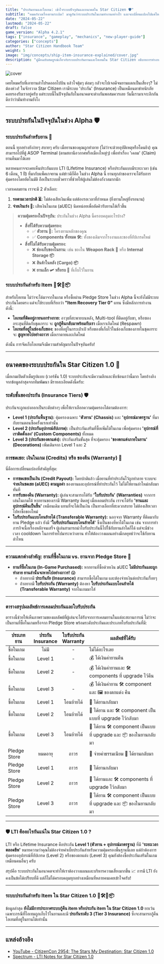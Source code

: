 ```yaml
---
title: "ประกันยานและไอเทม: เข้าใจระบบปัจจุบันและอนาคตใน Star Citizen 🛡️"
subtitle: "หมดกังวลเรื่องยานระเบิด! มาดูกันว่าระบบประกันในเกมทำงานอย่างไร และจะเปลี่ยนแปลงไปแค่ไหนในอนาคต"
date: "2024-05-22"
lastmod: "2024-05-22"
draft: false
game_version: "Alpha 4.2.1"
tags: ["insurance", "gameplay", "mechanics", "new-player-guide"]
categories: ["concepts"]
author: "Star Citizen Handbook Team"
weight: 5
image: "img/concepts/ship-item-insurance-explained/cover.jpg"
description: "คู่มือฉบับสมบูรณ์เกี่ยวกับระบบประกันยานและไอเทมใน Star Citizen อธิบายการทำงานในปัจจุบัน (Alpha) และสิ่งที่จะเกิดขึ้นในอนาคต ทั้งประกันตัวยาน, อุปกรณ์, และสินค้า"
---
```


![cover](../../img/concepts/ship-item-insurance-explained/cover.jpg)

เคยไหมครับที่เอายานลำโปรดออกไปบิน แล้วใจตุ้มๆ ต่อมๆ กลัวจะไปเจอดีจนยานแตกเป็นเสี่ยงๆ? ไม่ต้องห่วง! ในจักรวาล Star Citizen เรามีระบบ 'ประกัน' (Insurance) เป็นเหมือนตาข่ายนิรภัยคอยรองรับเราอยู่ครับ แต่ระบบนี้ในปัจจุบันกับในอนาคตจะต่างกันพอสมควรเลย วันนี้เรามาเจาะลึกกันดีกว่าว่ามันทำงานยังไง

---

## ระบบประกันในปัจจุบันในช่วง Alpha 🛡️

### ระบบประกันสำหรับยาน 🚀

ตอนนี้ ทุกอย่างยังง่ายๆ สบายๆ ครับ เมื่อยานของคุณถูกทำลาย (ไม่ว่าจะด้วยอุบัติเหตุหรือโดนยิง) คุณสามารถไปที่ตู้ ASOP Terminal (ตามสถานีอวกาศหรือเมืองใหญ่ๆ) เพื่อทำเรื่อง 'เคลม' (Claim) ยานคืนมาได้เลย

หลายคนอาจจะเคยเห็นประกันแบบ LTI (Lifetime Insurance) หรือประกันแบบมีระยะเวลา (เช่น 6 เดือน, 1 ปี) ที่มากับแพ็คเกจยาน แต่ข่าวดีก็คือ ในช่วง Alpha นี้ ยานทุกลำของเราจะได้รับการคุ้มครองโดยอัตโนมัติ ถือเป็นระบบชั่วคราวที่ช่วยให้ผู้เล่นไม่ต้องกังวลมากนัก

เวลาเคลมยาน เราจะมี 2 ตัวเลือก:
1.  **รอตามเวลาปกติ ⏳:** ไม่ต้องเสียเงินเพิ่ม แต่ต้องรอเวลาที่กำหนด (ยิ่งยานใหญ่ยิ่งรอนาน)
2.  **จ่ายเงินเร่ง 💸:** เสียเงินในเกม (aUEC) นิดหน่อยเพื่อลัดคิวรับยานได้เร็วขึ้น

> **ความคุ้มครองในปัจจุบัน:** ประกันในช่วง Alpha นี้ครอบคลุมอะไรบ้าง?
> - **สิ่งที่ได้รับความคุ้มครอง:**
>     - ✅ **ตัวยาน 🚀:** โครงยานหลักของคุณ
>     - ✅ **Components ทั้งหมด 🛠️:** ทั้งของเดิมจากโรงงานและของที่อัปเกรดใหม่
> - **สิ่งที่ไม่ได้รับความคุ้มครอง:**
>     - ❌ **ช่องเก็บของในยาน:** เช่น ของใน **Weapon Rack 🔫** หรือ **Internal Storage 📦**
>     - ❌ **สินค้าในคลัง (Cargo) 📦**
>     - ❌ **ยานเล็ก 🛩️ หรือรถ 🚗** ที่เก็บไว้ในยาน

### ระบบประกันสำหรับ Item 🔫🛠️🧥📦

สำหรับไอเทม ไม่ว่าจะได้มาจากในเกม หรือซื้อผ่าน Pledge Store ในช่วง Alpha นี้จะยังไม่มีระบบประกันโดยตรง แต่จะใช้ระบบที่เรียกว่า **"Item Recovery Tier 0"** แทน ซึ่งมีหลักการทำงานดังนี้:

*   **ไอเทมที่ติดอยู่ภายนอกร่างกาย:** อาวุธที่สะพายบนหลัง, Multi-tool ที่ติดอยู่กับขา, หรือซองกระสุนที่ติดกับชุดเกราะ จะ **ถูกกู้คืนกลับมาพร้อมกับเรา** เมื่อเราเกิดใหม่ (Respawn)
*   **ไอเทมที่อยู่ในช่องเก็บของ:** ของที่อยู่ในกระเป๋าเป้ หรือของที่เก็บไว้ในช่องเก็บของภายในชุดเกราะ จะ **สูญหายไปอย่างถาวร** เมื่อเราตายและเกิดใหม่

ดังนั้น การจัดเก็บไอเทมจึงมีความสำคัญมากในปัจจุบันครับ!

---

## อนาคตของระบบประกันใน Star Citizen 1.0 🔮

เมื่อเกมเปิดตัวเต็มรูปแบบ (เวอร์ชัน 1.0) ระบบประกันจะมีความลึกและซับซ้อนกว่านี้มาก โดยอ้างอิงจากข้อมูลล่าสุดจากทีมพัฒนา มีรายละเอียดดังนี้ครับ:

### ระดับชั้นของประกัน (Insurance Tiers) 🛡️

ประกันจะถูกแบ่งออกเป็นระดับต่างๆ เพื่อให้เราเลือกความคุ้มครองได้ตามต้องการ:

*   **Level 1 (ประกันพื้นฐาน):** คุ้มครองเฉพาะ **'ตัวยาน' (Chassis)** และ **'อุปกรณ์มาตรฐาน'** ที่มากับยานตอนซื้อครั้งแรกเท่านั้น
*   **Level 2 (ประกันอุปกรณ์อัปเกรด):** เป็นประกันเสริมที่ซื้อเพิ่มได้ในเกม เพื่อคุ้มครอง **'อุปกรณ์ที่เราติดตั้งเอง' (Custom Components)** ทั้งหมด
*   **Level 3 (ประกันของตกแต่ง):** ประกันเสริมขั้นสุด ที่จะคุ้มครอง **'ของตกแต่งภายในยาน' (Decorations)** เพิ่มเติมจาก Level 1 และ 2

### การชดเชย: เงินในเกม (Credits) หรือ ของคืน (Warranty) 💸

นี่คือการเปลี่ยนแปลงที่สำคัญที่สุด:

*   **การชดเชยเป็นเงิน (Credit Payout):** โดยปกติแล้ว เมื่อยานที่ทำประกันไว้ถูกทำลาย ระบบจะ **จ่ายเงินชดเชย (aUEC) ตามมูลค่า** ของยานและอุปกรณ์ที่ทำประกันไว้ ไม่ได้ให้ยานลำใหม่กลับมาทันที
*   **การรับของคืน (Warranty):** ผู้เล่นจะสามารถได้รับ **'ใบรับประกัน' (Warranties)** จากการเล่นในเกมได้ หากยานของเรามี Warranty ติดอยู่ เมื่อเคลมประกัน เราจะได้รับ **'ยานและอุปกรณ์คืนเป็นชิ้น'** เหมือนเดิม แทนที่จะได้เป็นเงิน เป็นทางเลือกที่สะดวกสบาย ไม่ต้องเสียเวลาไปหาซื้อของใหม่
*   **ใบรับประกันแบบโอนย้ายได้ (Transferable Warranty):** นอกจาก Warranty ที่ติดมากับยาน Pledge แล้ว ยังมี **'ใบรับประกันแบบโอนย้ายได้'** ซึ่งเป็นของที่หาได้ในเกม เช่น จากการทำภารกิจเนื้อเรื่องหลักจนเสร็จ ผู้เล่นสามารถนำใบรับประกันนี้ไปใช้กับยานลำใดก็ได้ แต่จะมีช่วงเวลา cooldown ในการย้ายไปมาระหว่างยาน ทำให้ต้องวางแผนอย่างมีกลยุทธ์ว่าจะใช้กับยานลำไหน

---

### ความแตกต่างสำคัญ: ยานที่ซื้อในเกม vs. ยานจาก Pledge Store 🛒

*   **ยานที่ซื้อในเกม (In-Game Purchased):** หากยานที่ซื้อด้วยเงิน aUEC **ไม่มีประกันและถูกทำลาย ยานลำนั้นจะหายไปอย่างถาวร!** 😱
    * ถ้าอยากมี **ประกันภัย (Insurance)** สามารถซื้อได้ในเกม และต้องจ่ายเงินต่อประกันเรื่อยๆ
    * ถ้าอยากมี **ใบรับประกัน (Warranty)** ต้องหา **ใบรับประกันแบบโอนย้ายได้ (Transferable Warranty)** จากในเกมมาใส่

---

### ตารางสรุปผลลัพธ์การเคลมประกันและใบรับประกัน

ตารางนี้ช่วยให้เห็นภาพรวมของผลลัพธ์ที่ผู้เล่นจะได้รับจากการเคลมยานในแต่ละสถานการณ์ ไม่ว่าจะเป็นยานที่ซื้อในเกมหรือจาก Pledge Store พร้อมระดับประกันและประเภทใบรับประกันที่มี:

<table>
<thead>
<tr>
<th>ประเภทยาน</th>
<th style="text-align:center;">ประกัน<br>Insurance</th>
<th style="text-align:center;">ใบรับประกัน<br>Warranty</th>
<th>ผลลัพธ์ที่ได้รับ</th>
</tr>
</thead>
<tbody>
<tr><td>ซื้อในเกม</td><td style="text-align:center;">ไม่มี</td><td style="text-align:center;">-</td><td>ไม่ได้อะไรเลย</td></tr>
<tr><td>ซื้อในเกม</td><td style="text-align:center;">Level 1</td><td style="text-align:center;">-</td><td>💰 ได้เงินค่ายานคืน</td></tr>
<tr><td>ซื้อในเกม</td><td style="text-align:center;">Level 2</td><td style="text-align:center;">-</td><td>💰 ได้เงินค่ายานและ 🛠️ components ที่ upgrade ไว้คืน</td></tr>
<tr><td>ซื้อในเกม</td><td style="text-align:center;">Level 3</td><td style="text-align:center;">-</td><td>💰 ได้เงินค่ายาน 🛠️ component และ 🖼️ ของตกแต่ง คืน</td></tr>
<tr><td>ซื้อในเกม</td><td style="text-align:center;">Level 1</td><td style="text-align:center;">โอนย้ายได้</td><td>🚀 ได้ยานกลับมา</td></tr>
<tr><td>ซื้อในเกม</td><td style="text-align:center;">Level 2</td><td style="text-align:center;">โอนย้ายได้</td><td>🚀 ได้ยาน และ 🛠️ component เป็นแบบที่ upgrade ไว้กลับมา</td></tr>
<tr><td>ซื้อในเกม</td><td style="text-align:center;">Level 3</td><td style="text-align:center;">โอนย้ายได้</td><td>🚀 ได้ยาน 🛠️ component เป็นแบบที่ upgrade และ 📦 ของในยานกลับมา</td></tr>
<tr><td>Pledge Store</td><td style="text-align:center;">หมดอายุ</td><td style="text-align:center;">ถาวร</td><td>💸 จ่ายค่าธรรมเนียม 🚀 ได้ยานกลับมา</td></tr>
<tr><td>Pledge Store</td><td style="text-align:center;">Level 1</td><td style="text-align:center;">ถาวร</td><td>🚀 ได้ยานกลับมา</td></tr>
<tr><td>Pledge Store</td><td style="text-align:center;">Level 2</td><td style="text-align:center;">ถาวร</td><td>🚀 ได้ยานและ 🛠️ components ที่ upgrade ไว้กลับมา</td></tr>
<tr><td>Pledge Store</td><td style="text-align:center;">Level 3</td><td style="text-align:center;">ถาวร</td><td>🚀 ได้ยาน 🛠️ component เป็นแบบที่ upgrade และ 📦 ของในยานกลับมา</td></tr>
</tbody>
</table>

---

### 🛡️ LTI คืออะไรกันแน่ใน Star Citizen 1.0 ?
LTI หรือ Lifetime Insurance คือประกัน **Level 1 (ตัวยาน + อุปกรณ์มาตรฐาน)** ที่มี **'ระยะเวลาตลอดชีพ'** หมายความว่าคุณไม่ต้องจ่ายค่าเบี้ยประกันสำหรับความคุ้มครองพื้นฐานนี้เลย แต่ถ้าต้องการคุ้มครองอุปกรณ์ที่อัปเกรด (Level 2) หรือของตกแต่ง (Level 3) คุณยังต้องซื้อประกันเสริมในเกมเหมือนคนอื่นๆ ครับ

สรุปคือ ระบบประกันในอนาคตจะทำให้เราต้องวางแผนและบริหารความเสี่ยงมากขึ้น 📈 การมี LTI ยังคงเป็นข้อได้เปรียบที่ดี แต่ก็ไม่ได้ครอบคลุมทุกอย่างเหมือนที่หลายคนเคยเข้าใจครับ!

---

### ระบบประกันสำหรับ Item ใน Star Citizen 1.0 🔫🛠️🧥📦

ข้อมูลล่าสุด **ยังไม่มีการประกาศระบบกู้คืน item หรือประกัน item ใน Star Citizen 1.0**
ยกเว้นเฉพาะกรณีที่ไอเทมถูกเก็บไว้ในยานและมี **ประกันระดับ 3 (Tier 3 Insurance)** ซึ่งจะสามารถกู้คืนไอเทมที่อยู่ในยานได้เท่านั้น

---

## แหล่งอ้างอิง
- [YouTube - CitizenCon 2954: The Stars My Destination: Star Citizen 1.0](https://youtu.be/WkMD3ZfDZus?si=VDPyTLL622ZDdTip)
- [Spectrum - LTI Notes for Star Citizen 1.0](https://robertsspaceindustries.com/spectrum/community/SC/forum/3/thread/lti-notes-for-star-citizen-1-0)

